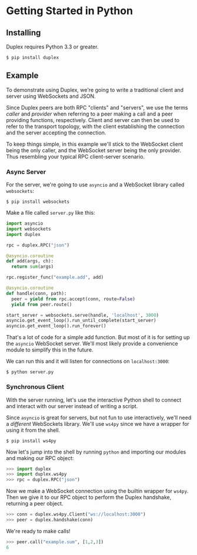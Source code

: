 # Getting Started in Python

## Installing

Duplex requires Python 3.3 or greater.

```
$ pip install duplex
```

## Example

To demonstrate using Duplex, we're going to write a traditional client and server using WebSockets and JSON.

Since Duplex peers are both RPC "clients" and "servers", we use the terms *caller* and *provider* when referring to a peer making a call and a peer providing functions, respectively. Client and server can then be used to refer to the transport topology, with the client establishing the connection and the server accepting the connection.

To keep things simple, in this example we'll stick to the WebSocket client being the only caller, and the WebSocket server being the only provider. Thus resembling your typical RPC client-server scenario.

### Async Server

For the server, we're going to use `asyncio` and a WebSocket library called `websockets`:

```
$ pip install websockets
```
Make a file called `server.py` like this:

```python
import asyncio
import websockets
import duplex

rpc = duplex.RPC("json")

@asyncio.coroutine
def add(args, ch):
  return sum(args)

rpc.register_func("example.add", add)

@asyncio.coroutine
def handle(conn, path):
  peer = yield from rpc.accept(conn, route=False)
  yield from peer.route()

start_server = websockets.serve(handle, 'localhost', 3000)
asyncio.get_event_loop().run_until_complete(start_server)
asyncio.get_event_loop().run_forever()
```
That's a lot of code for a simple add function. But most of it is for setting up the `asyncio` WebSocket server. We'll most likely provide a convenience module to simplify this in the future.

We can run this and it will listen for connections on `localhost:3000`:

```
$ python server.py
```

### Synchronous Client

With the server running, let's use the interactive Python shell to connect and interact with our server instead of writing a script.

Since `asyncio` is great for servers, but not fun to use interactively, we'll need a *different* WebSockets library. We'll use `ws4py` since we have a wrapper for using it from the shell.

```
$ pip install ws4py
```
Now let's jump into the shell by running `python` and importing our modules and making our RPC object:

```python
>>> import duplex
>>> import duplex.ws4py
>>> rpc = duplex.RPC("json")
```

Now we make a WebSocket connection using the builtin wrapper for `ws4py`. Then we give it to our RPC object to perform the Duplex handshake, returning a peer object.

```python
>>> conn = duplex.ws4py.Client("ws://localhost:3000")
>>> peer = duplex.handshake(conn)
```
We're ready to make calls!
```python
>>> peer.call("example.sum", [1,2,3])
6
```
